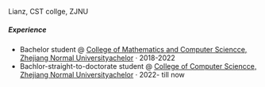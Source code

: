 Lianz, CST collge, ZJNU


##### Experience


- Bachelor student @ [College of Mathematics and Computer Sciencce, Zhejiang Normal Universityachelor][1] · 2018-2022
- Bachlor-straight-to-doctorate student @ [College of Computer Sciencce, Zhejiang Normal Universityachelor][2] · 2022- till now

[1]: //www.zjnu.edu.cn/
[2]://cs.zjnu.edu.cn/main.htm

